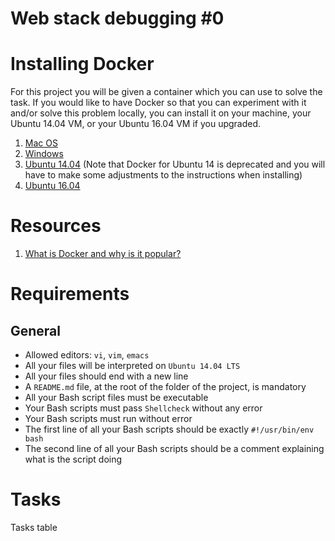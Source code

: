 # Web stack debugging #0

# Installing Docker
For this project you will be given a container which you can use to solve the task. If you would like to have Docker so that you can experiment with it and/or solve this problem locally, you can install it on your machine, your Ubuntu 14.04 VM, or your Ubuntu 16.04 VM if you upgraded.

1. [Mac OS](https://docs.docker.com/desktop/install/mac-install/)
2. [Windows](https://docs.docker.com/desktop/install/windows-install/)
3. [Ubuntu 14.04](https://www.liquidweb.com/kb/how-to-install-docker-on-ubuntu-14-04-lts/) (Note that Docker for Ubuntu 14 is deprecated and you will have to make some adjustments to the instructions when installing)
4. [Ubuntu 16.04](https://www.digitalocean.com/community/tutorials/how-to-install-and-use-docker-on-ubuntu-16-04)

# Resources
1. [What is Docker and why is it popular?](https://www.zdnet.com/article/what-is-docker-and-why-is-it-so-darn-popular/)


# Requirements
## General
* Allowed editors: `vi`, `vim`, `emacs`
* All your files will be interpreted on `Ubuntu 14.04 LTS`
* All your files should end with a new line
* A `README.md` file, at the root of the folder of the project, is mandatory
* All your Bash script files must be executable
* Your Bash scripts must pass `Shellcheck` without any error
* Your Bash scripts must run without error
* The first line of all your Bash scripts should be exactly `#!/usr/bin/env bash`
* The second line of all your Bash scripts should be a comment explaining what is the script doing

# Tasks
Tasks table
